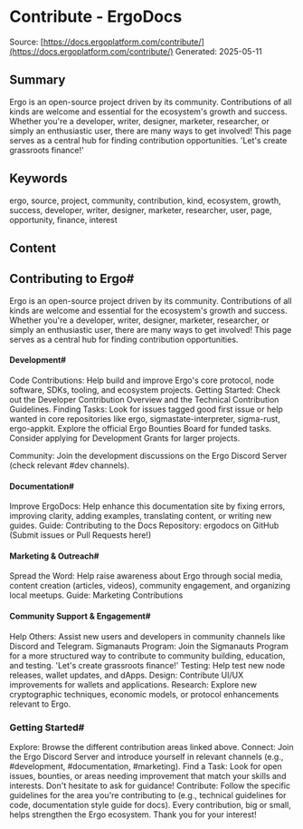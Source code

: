 # Contribute - ErgoDocs
Source: [https://docs.ergoplatform.com/contribute/](https://docs.ergoplatform.com/contribute/)
Generated: 2025-05-11

## Summary
Ergo is an open-source project driven by its community. Contributions of all kinds are welcome and essential for the ecosystem's growth and success. Whether you're a developer, writer, designer, marketer, researcher, or simply an enthusiastic user, there are many ways to get involved! This page serves as a central hub for finding contribution opportunities. 'Let's create grassroots finance!'

## Keywords
ergo, source, project, community, contribution, kind, ecosystem, growth, success, developer, writer, designer, marketer, researcher, user, page, opportunity, finance, interest

## Content
## Contributing to Ergo#
Ergo is an open-source project driven by its community. Contributions of all kinds are welcome and essential for the ecosystem's growth and success. Whether you're a developer, writer, designer, marketer, researcher, or simply an enthusiastic user, there are many ways to get involved!
This page serves as a central hub for finding contribution opportunities.

#### Development#
Code Contributions: Help build and improve Ergo's core protocol, node software, SDKs, tooling, and ecosystem projects.
Getting Started: Check out the Developer Contribution Overview and the Technical Contribution Guidelines.
Finding Tasks:
Look for issues tagged good first issue or help wanted in core repositories like ergo, sigmastate-interpreter, sigma-rust, ergo-appkit.
Explore the official Ergo Bounties Board for funded tasks.
Consider applying for Development Grants for larger projects.


Community: Join the development discussions on the Ergo Discord Server (check relevant #dev channels).

#### Documentation#
Improve ErgoDocs: Help enhance this documentation site by fixing errors, improving clarity, adding examples, translating content, or writing new guides.
Guide: Contributing to the Docs
Repository: ergodocs on GitHub (Submit issues or Pull Requests here!)

#### Marketing & Outreach#
Spread the Word: Help raise awareness about Ergo through social media, content creation (articles, videos), community engagement, and organizing local meetups.
Guide: Marketing Contributions

#### Community Support & Engagement#
Help Others: Assist new users and developers in community channels like Discord and Telegram.
Sigmanauts Program: Join the Sigmanauts Program for a more structured way to contribute to community building, education, and testing.
'Let's create grassroots finance!'
Testing: Help test new node releases, wallet updates, and dApps.
Design: Contribute UI/UX improvements for wallets and applications.
Research: Explore new cryptographic techniques, economic models, or protocol enhancements relevant to Ergo.

### Getting Started#
Explore: Browse the different contribution areas linked above.
Connect: Join the Ergo Discord Server and introduce yourself in relevant channels (e.g., #development, #documentation, #marketing).
Find a Task: Look for open issues, bounties, or areas needing improvement that match your skills and interests. Don't hesitate to ask for guidance!
Contribute: Follow the specific guidelines for the area you're contributing to (e.g., technical guidelines for code, documentation style guide for docs).
Every contribution, big or small, helps strengthen the Ergo ecosystem. Thank you for your interest!
